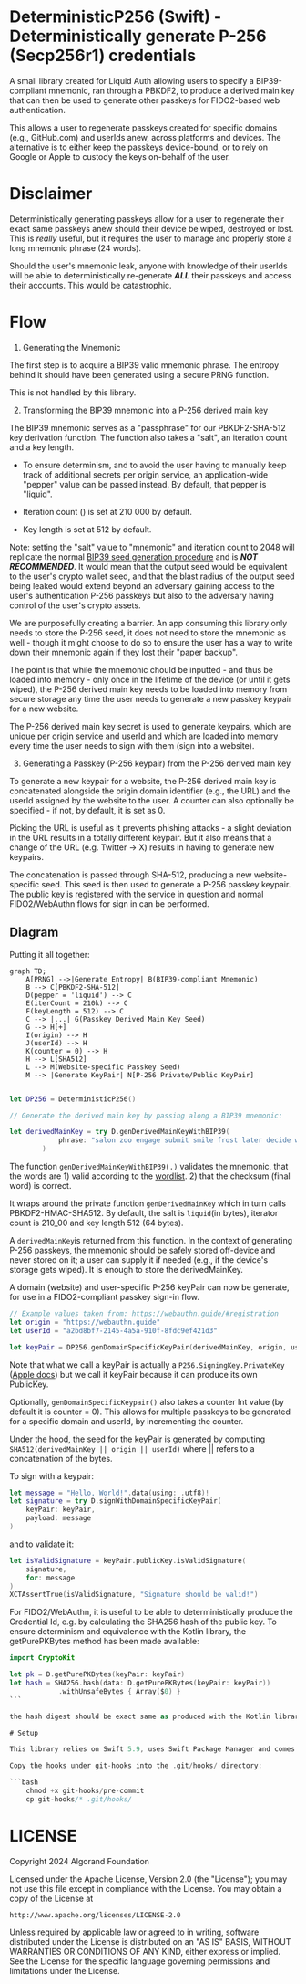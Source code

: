 # DeterministicP256 (Swift) - Deterministically generate P-256 (Secp256r1) credentials

A small library created for Liquid Auth allowing users to specify a BIP39-compliant mnemonic, ran through a PBKDF2, to produce a derived main key that can then be used to generate other passkeys for FIDO2-based web authentication.

This allows a user to regenerate passkeys created for specific domains (e.g., GitHub.com) and userIds anew, across platforms and devices. The alternative is to either keep the passkeys device-bound, or to rely on Google or Apple to custody the keys on-behalf of the user.

# Disclaimer

Deterministically generating passkeys allow for a user to regenerate their exact same passkeys anew should their device be wiped, destroyed or lost. This is _really_ useful, but it requires the user to manage and properly store a long mnemonic phrase (24 words).

Should the user's mnemonic leak, anyone with knowledge of their userIds will be able to deterministically re-generate **_ALL_** their passkeys and access their accounts. This would be catastrophic.

# Flow

1. Generating the Mnemonic

The first step is to acquire a BIP39 valid mnemonic phrase. The entropy behind it should have been generated using a secure PRNG function.

This is not handled by this library.

2. Transforming the BIP39 mnemonic into a P-256 derived main key

The BIP39 mnemonic serves as a "passphrase" for our PBKDF2-SHA-512 key derivation function. The function also takes a "salt", an iteration count and a key length.

- To ensure determinism, and to avoid the user having to manually keep track of additional secrets per origin service, an application-wide "pepper" value can be passed instead. By default, that pepper is "liquid".

- Iteration count () is set at 210 000 by default.

- Key length is set at 512 by default.

Note: setting the "salt" value to "mnemonic" and iteration count to 2048 will replicate the normal [BIP39 seed generation procedure](https://github.com/bitcoin/bips/blob/master/bip-0039.mediawiki#from-mnemonic-to-seed) and is **_NOT RECOMMENDED_**. It would mean that the output seed would be equivalent to the user's crypto wallet seed, and that the blast radius of the output seed being leaked would extend beyond an adversary gaining access to the user's authentication P-256 passkeys but also to the adversary having control of the user's crypto assets.

We are purposefully creating a barrier. An app consuming this library only needs to store the P-256 seed, it does not need to store the mnemonic as well - though it might choose to do so to ensure the user has a way to write down their mnemonic again if they lost their "paper backup".

The point is that while the mnemonic chould be inputted - and thus be loaded into memory - only once in the lifetime of the device (or until it gets wiped), the P-256 derived main key needs to be loaded into memory from secure storage any time the user needs to generate a new passkey keypair for a new website.

The P-256 derived main key secret is used to generate keypairs, which are unique per origin service and userId and which are loaded into memory every time the user needs to sign with them (sign into a website).

3.  Generating a Passkey (P-256 keypair) from the P-256 derived main key

To generate a new keypair for a website, the P-256 derived main key is concatenated alongside the origin domain identifier (e.g., the URL) and the userId assigned by the website to the user. A counter can also optionally be specified - if not, by default, it is set as 0.

Picking the URL is useful as it prevents phishing attacks - a slight deviation in the URL results in a totally different keypair. But it also means that a change of the URL (e.g. Twitter -> X) results in having to generate new keypairs.

The concatenation is passed through SHA-512, producing a new website-specific seed. This seed is then used to generate a P-256 passkey keypair. The public key is registered with the service in question and normal FIDO2/WebAuthn flows for sign in can be performed.

## Diagram

Putting it all together:

```mermaid
graph TD;
    A[PRNG] -->|Generate Entropy| B(BIP39-compliant Mnemonic)
    B --> C[PBKDF2-SHA-512]
    D(pepper = 'liquid') --> C
    E(iterCount = 210k) --> C
    F(keyLength = 512) --> C
    C --> |...| G(Passkey Derived Main Key Seed)
    G --> H[+]
    I(origin) --> H
    J(userId) --> H
    K(counter = 0) --> H
    H --> L[SHA512]
    L --> M(Website-specific Passkey Seed)
    M --> |Generate KeyPair| N[P-256 Private/Public KeyPair]
```

```swift

let DP256 = DeterministicP256()

// Generate the derived main key by passing along a BIP39 mnemonic:

let derivedMainKey = try D.genDerivedMainKeyWithBIP39(
            phrase: "salon zoo engage submit smile frost later decide wing sight chaos renew lizard rely canal coral scene hobby scare step bus leaf tobacco slice"
        )
```

The function `genDerivedMainKeyWithBIP39(.)` validates the mnemonic, that the words are 1) valid according to the [wordlist](https://github.com/bitcoin/bips/blob/master/bip-0039/bip-0039-wordlists.md). 2) that the checksum (final word) is correct.

It wraps around the private function `genDerivedMainKey` which in turn calls PBKDF2-HMAC-SHA512. By default, the salt is `liquid`(in bytes), iterator count is 210_00 and key length 512 (64 bytes).

A `derivedMainKey`is returned from this function. In the context of generating P-256 passkeys, the mnemonic should be safely stored off-device and never stored on it; a user can supply it if needed (e.g., if the device's storage gets wiped). It is enough to store the derivedMainKey.

A domain (website) and user-specific P-256 keyPair can now be generate, for use in a FIDO2-compliant passkey sign-in flow.

```swift
// Example values taken from: https://webauthn.guide/#registration
let origin = "https://webauthn.guide"
let userId = "a2bd8bf7-2145-4a5a-910f-8fdc9ef421d3"

let keyPair = DP256.genDomainSpecificKeyPair(derivedMainKey, origin, userId)
```

Note that what we call a keyPair is actually a `P256.SigningKey.PrivateKey` ([Apple docs](https://developer.apple.com/documentation/cryptokit/p256/signing/privatekey)) but we call it keyPair because it can produce its own PublicKey.

Optionally, `genDomainSpecificKeypair()` also takes a counter Int value (by default it is counter = 0). This allows for multiple passkeys to be generated for a specific domain and userId, by incrementing the counter.

Under the hood, the seed for the keyPair is generated by computing `SHA512(derivedMainKey || origin || userId)` where || refers to a concatenation of the bytes.

To sign with a keypair:

```swift
let message = "Hello, World!".data(using: .utf8)!
let signature = try D.signWithDomainSpecificKeyPair(
    keyPair: keyPair,
    payload: message
)
```

and to validate it:

```swift
let isValidSignature = keyPair.publicKey.isValidSignature(
    signature,
    for: message
)
XCTAssertTrue(isValidSignature, "Signature should be valid!")
```

For FIDO2/WebAuthn, it is useful to be able to deterministically produce the Credential Id,
e.g. by calculating the SHA256 hash of the public key. To ensure determinism and equivalence
with the Kotlin library, the getPurePKBytes method has been made available:

````swift
import CryptoKit

let pk = D.getPurePKBytes(keyPair: keyPair)
let hash = SHA256.hash(data: D.getPurePKBytes(keyPair: keyPair))
            .withUnsafeBytes { Array($0) }
```

the hash digest should be exact same as produced with the Kotlin library.

# Setup

This library relies on Swift 5.9, uses Swift Package Manager and comes with a pre-commit hook.

Copy the hooks under git-hooks into the .git/hooks/ directory:

```bash
    chmod +x git-hooks/pre-commit
    cp git-hooks/* .git/hooks/
````

# LICENSE

Copyright 2024 Algorand Foundation

Licensed under the Apache License, Version 2.0 (the "License");
you may not use this file except in compliance with the License.
You may obtain a copy of the License at

    http://www.apache.org/licenses/LICENSE-2.0

Unless required by applicable law or agreed to in writing, software
distributed under the License is distributed on an "AS IS" BASIS,
WITHOUT WARRANTIES OR CONDITIONS OF ANY KIND, either express or implied.
See the License for the specific language governing permissions and
limitations under the License.
